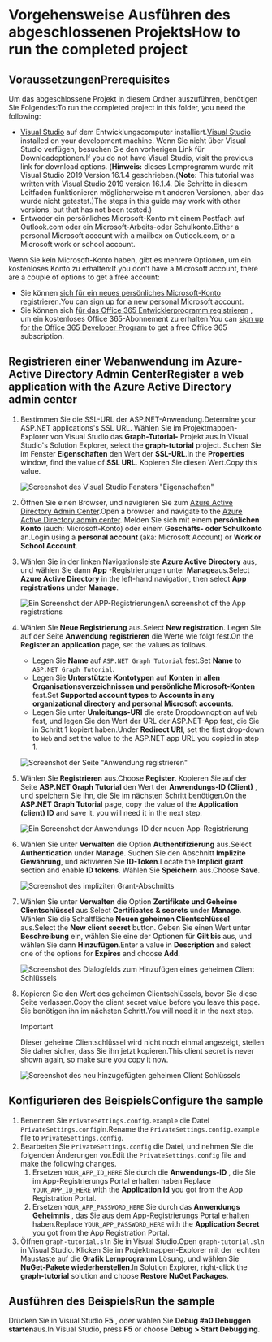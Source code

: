 # <a name="how-to-run-the-completed-project"></a><span data-ttu-id="432c5-101">Vorgehensweise Ausführen des abgeschlossenen Projekts</span><span class="sxs-lookup"><span data-stu-id="432c5-101">How to run the completed project</span></span>

## <a name="prerequisites"></a><span data-ttu-id="432c5-102">Voraussetzungen</span><span class="sxs-lookup"><span data-stu-id="432c5-102">Prerequisites</span></span>

<span data-ttu-id="432c5-103">Um das abgeschlossene Projekt in diesem Ordner auszuführen, benötigen Sie Folgendes:</span><span class="sxs-lookup"><span data-stu-id="432c5-103">To run the completed project in this folder, you need the following:</span></span>

- <span data-ttu-id="432c5-104">[Visual Studio](https://visualstudio.microsoft.com/vs/) auf dem Entwicklungscomputer installiert.</span><span class="sxs-lookup"><span data-stu-id="432c5-104">[Visual Studio](https://visualstudio.microsoft.com/vs/) installed on your development machine.</span></span> <span data-ttu-id="432c5-105">Wenn Sie nicht über Visual Studio verfügen, besuchen Sie den vorherigen Link für Downloadoptionen.</span><span class="sxs-lookup"><span data-stu-id="432c5-105">If you do not have Visual Studio, visit the previous link for download options.</span></span> <span data-ttu-id="432c5-106">(**Hinweis:** dieses Lernprogramm wurde mit Visual Studio 2019 Version 16.1.4 geschrieben.</span><span class="sxs-lookup"><span data-stu-id="432c5-106">(**Note:** This tutorial was written with Visual Studio 2019 version 16.1.4.</span></span> <span data-ttu-id="432c5-107">Die Schritte in diesem Leitfaden funktionieren möglicherweise mit anderen Versionen, aber das wurde nicht getestet.)</span><span class="sxs-lookup"><span data-stu-id="432c5-107">The steps in this guide may work with other versions, but that has not been tested.)</span></span>
- <span data-ttu-id="432c5-108">Entweder ein persönliches Microsoft-Konto mit einem Postfach auf Outlook.com oder ein Microsoft-Arbeits-oder Schulkonto.</span><span class="sxs-lookup"><span data-stu-id="432c5-108">Either a personal Microsoft account with a mailbox on Outlook.com, or a Microsoft work or school account.</span></span>

<span data-ttu-id="432c5-109">Wenn Sie kein Microsoft-Konto haben, gibt es mehrere Optionen, um ein kostenloses Konto zu erhalten:</span><span class="sxs-lookup"><span data-stu-id="432c5-109">If you don't have a Microsoft account, there are a couple of options to get a free account:</span></span>

- <span data-ttu-id="432c5-110">Sie können [sich für ein neues persönliches Microsoft-Konto registrieren](https://signup.live.com/signup?wa=wsignin1.0&rpsnv=12&ct=1454618383&rver=6.4.6456.0&wp=MBI_SSL_SHARED&wreply=https://mail.live.com/default.aspx&id=64855&cbcxt=mai&bk=1454618383&uiflavor=web&uaid=b213a65b4fdc484382b6622b3ecaa547&mkt=E-US&lc=1033&lic=1).</span><span class="sxs-lookup"><span data-stu-id="432c5-110">You can [sign up for a new personal Microsoft account](https://signup.live.com/signup?wa=wsignin1.0&rpsnv=12&ct=1454618383&rver=6.4.6456.0&wp=MBI_SSL_SHARED&wreply=https://mail.live.com/default.aspx&id=64855&cbcxt=mai&bk=1454618383&uiflavor=web&uaid=b213a65b4fdc484382b6622b3ecaa547&mkt=E-US&lc=1033&lic=1).</span></span>
- <span data-ttu-id="432c5-111">Sie können sich [für das Office 365 Entwicklerprogramm registrieren](https://developer.microsoft.com/office/dev-program) , um ein kostenloses Office 365-Abonnement zu erhalten.</span><span class="sxs-lookup"><span data-stu-id="432c5-111">You can [sign up for the Office 365 Developer Program](https://developer.microsoft.com/office/dev-program) to get a free Office 365 subscription.</span></span>

## <a name="register-a-web-application-with-the-azure-active-directory-admin-center"></a><span data-ttu-id="432c5-112">Registrieren einer Webanwendung im Azure-Active Directory Admin Center</span><span class="sxs-lookup"><span data-stu-id="432c5-112">Register a web application with the Azure Active Directory admin center</span></span>

1. <span data-ttu-id="432c5-113">Bestimmen Sie die SSL-URL der ASP.NET-Anwendung.</span><span class="sxs-lookup"><span data-stu-id="432c5-113">Determine your ASP.NET applications's SSL URL.</span></span> <span data-ttu-id="432c5-114">Wählen Sie im Projektmappen-Explorer von Visual Studio das **Graph-Tutorial-** Projekt aus.</span><span class="sxs-lookup"><span data-stu-id="432c5-114">In Visual Studio's Solution Explorer, select the **graph-tutorial** project.</span></span> <span data-ttu-id="432c5-115">Suchen Sie im Fenster **Eigenschaften** den Wert der **SSL-URL**.</span><span class="sxs-lookup"><span data-stu-id="432c5-115">In the **Properties** window, find the value of **SSL URL**.</span></span> <span data-ttu-id="432c5-116">Kopieren Sie diesen Wert.</span><span class="sxs-lookup"><span data-stu-id="432c5-116">Copy this value.</span></span>

    ![Screenshot des Visual Studio Fensters "Eigenschaften"](/tutorial/images/vs-project-url.png)

1. <span data-ttu-id="432c5-118">Öffnen Sie einen Browser, und navigieren Sie zum [Azure Active Directory Admin Center](https://aad.portal.azure.com).</span><span class="sxs-lookup"><span data-stu-id="432c5-118">Open a browser and navigate to the [Azure Active Directory admin center](https://aad.portal.azure.com).</span></span> <span data-ttu-id="432c5-119">Melden Sie sich mit einem **persönlichen Konto** (auch: Microsoft-Konto) oder einem **Geschäfts- oder Schulkonto** an.</span><span class="sxs-lookup"><span data-stu-id="432c5-119">Login using a **personal account** (aka: Microsoft Account) or **Work or School Account**.</span></span>

1. <span data-ttu-id="432c5-120">Wählen Sie in der linken Navigationsleiste **Azure Active Directory** aus, und wählen Sie dann **App** -Registrierungen unter **Manage**aus.</span><span class="sxs-lookup"><span data-stu-id="432c5-120">Select **Azure Active Directory** in the left-hand navigation, then select **App registrations** under **Manage**.</span></span>

    ![<span data-ttu-id="432c5-121">Ein Screenshot der APP-Registrierungen</span><span class="sxs-lookup"><span data-stu-id="432c5-121">A screenshot of the App registrations</span></span> ](/tutorial/images/aad-portal-app-registrations.png)

1. <span data-ttu-id="432c5-122">Wählen Sie **Neue Registrierung** aus.</span><span class="sxs-lookup"><span data-stu-id="432c5-122">Select **New registration**.</span></span> <span data-ttu-id="432c5-123">Legen Sie auf der Seite **Anwendung registrieren** die Werte wie folgt fest.</span><span class="sxs-lookup"><span data-stu-id="432c5-123">On the **Register an application** page, set the values as follows.</span></span>

    - <span data-ttu-id="432c5-124">Legen Sie **Name** auf `ASP.NET Graph Tutorial` fest.</span><span class="sxs-lookup"><span data-stu-id="432c5-124">Set **Name** to `ASP.NET Graph Tutorial`.</span></span>
    - <span data-ttu-id="432c5-125">Legen Sie **Unterstützte Kontotypen** auf **Konten in allen Organisationsverzeichnissen und persönliche Microsoft-Konten** fest.</span><span class="sxs-lookup"><span data-stu-id="432c5-125">Set **Supported account types** to **Accounts in any organizational directory and personal Microsoft accounts**.</span></span>
    - <span data-ttu-id="432c5-126">Legen Sie unter **Umleitungs-URI** die erste Dropdownoption auf `Web` fest, und legen Sie den Wert der URL der ASP.NET-App fest, die Sie in Schritt 1 kopiert haben.</span><span class="sxs-lookup"><span data-stu-id="432c5-126">Under **Redirect URI**, set the first drop-down to `Web` and set the value to the ASP.NET app URL you copied in step 1.</span></span>

    ![Screenshot der Seite "Anwendung registrieren"](/tutorial/images/aad-register-an-app.png)

1. <span data-ttu-id="432c5-128">Wählen Sie **Registrieren** aus.</span><span class="sxs-lookup"><span data-stu-id="432c5-128">Choose **Register**.</span></span> <span data-ttu-id="432c5-129">Kopieren Sie auf der Seite **ASP.NET Graph Tutorial** den Wert der **Anwendungs-ID (Client)** , und speichern Sie ihn, die Sie im nächsten Schritt benötigen.</span><span class="sxs-lookup"><span data-stu-id="432c5-129">On the **ASP.NET Graph Tutorial** page, copy the value of the **Application (client) ID** and save it, you will need it in the next step.</span></span>

    ![Ein Screenshot der Anwendungs-ID der neuen App-Registrierung](/tutorial/images/aad-application-id.png)

1. <span data-ttu-id="432c5-131">Wählen Sie unter **Verwalten** die Option **Authentifizierung** aus.</span><span class="sxs-lookup"><span data-stu-id="432c5-131">Select **Authentication** under **Manage**.</span></span> <span data-ttu-id="432c5-132">Suchen Sie den Abschnitt **Implizite Gewährung**, und aktivieren Sie **ID-Token**.</span><span class="sxs-lookup"><span data-stu-id="432c5-132">Locate the **Implicit grant** section and enable **ID tokens**.</span></span> <span data-ttu-id="432c5-133">Wählen Sie **Speichern** aus.</span><span class="sxs-lookup"><span data-stu-id="432c5-133">Choose **Save**.</span></span>

    ![Screenshot des impliziten Grant-Abschnitts](/tutorial/images/aad-implicit-grant.png)

1. <span data-ttu-id="432c5-135">Wählen Sie unter **Verwalten** die Option **Zertifikate und Geheime Clientschlüssel** aus.</span><span class="sxs-lookup"><span data-stu-id="432c5-135">Select **Certificates & secrets** under **Manage**.</span></span> <span data-ttu-id="432c5-136">Wählen Sie die Schaltfläche **Neuen geheimen Clientschlüssel** aus.</span><span class="sxs-lookup"><span data-stu-id="432c5-136">Select the **New client secret** button.</span></span> <span data-ttu-id="432c5-137">Geben Sie einen Wert unter **Beschreibung** ein, wählen Sie eine der Optionen für **Gilt bis** aus, und wählen Sie dann **Hinzufügen**.</span><span class="sxs-lookup"><span data-stu-id="432c5-137">Enter a value in **Description** and select one of the options for **Expires** and choose **Add**.</span></span>

    ![Screenshot des Dialogfelds zum Hinzufügen eines geheimen Client Schlüssels](/tutorial/images/aad-new-client-secret.png)

1. <span data-ttu-id="432c5-139">Kopieren Sie den Wert des geheimen Clientschlüssels, bevor Sie diese Seite verlassen.</span><span class="sxs-lookup"><span data-stu-id="432c5-139">Copy the client secret value before you leave this page.</span></span> <span data-ttu-id="432c5-140">Sie benötigen ihn im nächsten Schritt.</span><span class="sxs-lookup"><span data-stu-id="432c5-140">You will need it in the next step.</span></span>

    > [!IMPORTANT]
    > <span data-ttu-id="432c5-141">Dieser geheime Clientschlüssel wird nicht noch einmal angezeigt, stellen Sie daher sicher, dass Sie ihn jetzt kopieren.</span><span class="sxs-lookup"><span data-stu-id="432c5-141">This client secret is never shown again, so make sure you copy it now.</span></span>

    ![Screenshot des neu hinzugefügten geheimen Client Schlüssels](/tutorial/images/aad-copy-client-secret.png)

## <a name="configure-the-sample"></a><span data-ttu-id="432c5-143">Konfigurieren des Beispiels</span><span class="sxs-lookup"><span data-stu-id="432c5-143">Configure the sample</span></span>

1. <span data-ttu-id="432c5-144">Benennen Sie `PrivateSettings.config.example` die Datei `PrivateSettings.config`in.</span><span class="sxs-lookup"><span data-stu-id="432c5-144">Rename the `PrivateSettings.config.example` file to `PrivateSettings.config`.</span></span>
1. <span data-ttu-id="432c5-145">Bearbeiten Sie `PrivateSettings.config` die Datei, und nehmen Sie die folgenden Änderungen vor.</span><span class="sxs-lookup"><span data-stu-id="432c5-145">Edit the `PrivateSettings.config` file and make the following changes.</span></span>
    1. <span data-ttu-id="432c5-146">Ersetzen `YOUR_APP_ID_HERE` Sie durch die **Anwendungs-ID** , die Sie im App-Registrierungs Portal erhalten haben.</span><span class="sxs-lookup"><span data-stu-id="432c5-146">Replace `YOUR_APP_ID_HERE` with the **Application Id** you got from the App Registration Portal.</span></span>
    1. <span data-ttu-id="432c5-147">Ersetzen `YOUR_APP_PASSWORD_HERE` Sie durch das **Anwendungs Geheimnis** , das Sie aus dem App-Registrierungs Portal erhalten haben.</span><span class="sxs-lookup"><span data-stu-id="432c5-147">Replace `YOUR_APP_PASSWORD_HERE` with the **Application Secret** you got from the App Registration Portal.</span></span>
1. <span data-ttu-id="432c5-148">Öffnen `graph-tutorial.sln` Sie in Visual Studio.</span><span class="sxs-lookup"><span data-stu-id="432c5-148">Open `graph-tutorial.sln` in Visual Studio.</span></span> <span data-ttu-id="432c5-149">Klicken Sie im Projektmappen-Explorer mit der rechten Maustaste auf die **Grafik Lernprogramm** Lösung, und wählen Sie **NuGet-Pakete wiederherstellen**.</span><span class="sxs-lookup"><span data-stu-id="432c5-149">In Solution Explorer, right-click the **graph-tutorial** solution and choose **Restore NuGet Packages**.</span></span>

## <a name="run-the-sample"></a><span data-ttu-id="432c5-150">Ausführen des Beispiels</span><span class="sxs-lookup"><span data-stu-id="432c5-150">Run the sample</span></span>

<span data-ttu-id="432c5-151">Drücken Sie in Visual Studio **F5** , oder wählen Sie **Debug #a0 Debuggen starten**aus.</span><span class="sxs-lookup"><span data-stu-id="432c5-151">In Visual Studio, press **F5** or choose **Debug > Start Debugging**.</span></span>
